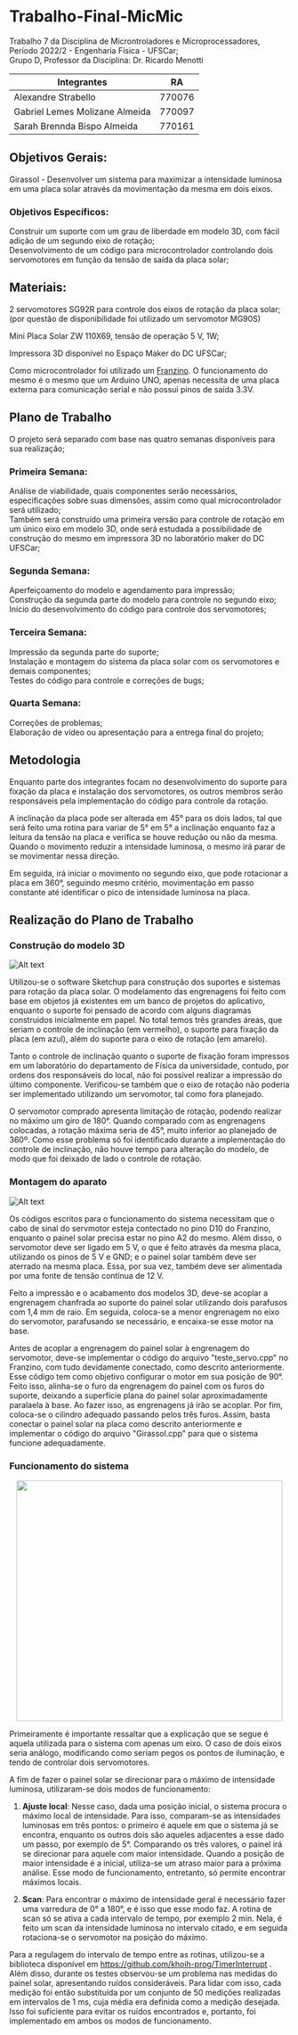 # Trabalho-Final-MicMic
Trabalho 7 da Disciplina de Microntroladores e Microprocessadores, Período 2022/2 - Engenharia Física - UFSCar;\
Grupo D, Professor da Disciplina: Dr. Ricardo Menotti

Integrantes|RA
------|:----:
Alexandre Strabello|770076
Gabriel Lemes Molizane Almeida|770097
Sarah Brennda Bispo Almeida|770161

## Objetivos Gerais:
Girassol - Desenvolver um sistema para maximizar a intensidade luminosa em uma placa solar através da movimentação da mesma em dois eixos. 

### Objetivos Específicos:
Construir um suporte com um grau de liberdade em modelo 3D, com fácil adição de um segundo eixo de rotação;\
Desenvolvimento de um código para microcontrolador controlando dois servomotores em função da tensão de saída da placa solar;
 
## Materiais:

2 servomotores SG92R para controle dos eixos de rotação da placa solar; (por questão de disponibilidade foi utilizado um servomotor MG90S)

Mini Placa Solar ZW 110X69, tensão de operação 5 V, 1W;

Impressora 3D disponível no Espaço Maker do DC UFSCar;

Como microcontrolador foi utilizado um [Franzino](https://embarcados.com.br/franzino-open-hardware-de-baixo-custo/). O funcionamento do mesmo é o mesmo que um Arduino UNO, apenas necessita de uma placa externa para comunicação serial e não possui pinos de saída 3.3V.

## Plano de Trabalho

O projeto será separado com base nas quatro semanas disponíveis para sua realização;

### Primeira Semana:
Análise de viabilidade, quais componentes serão necessários, especificações sobre suas dimensões, assim como qual microcontrolador será utilizado;\
Também será construído uma primeira versão para controle de rotação em um único eixo em modelo 3D, onde será estudada a possibilidade de construção do mesmo em impressora 3D no laboratório maker do DC UFSCar;

### Segunda Semana:
Aperfeiçoamento do modelo e agendamento para impressão; \
Construção da segunda parte do modelo para controle no segundo eixo;\
Início do desenvolvimento do código para controle dos servomotores;

### Terceira Semana:
Impressão da segunda parte do suporte;\
Instalação e montagem do sistema da placa solar com os servomotores e demais componentes;\
Testes do código para controle e correções de bugs;

### Quarta Semana:
Correções de problemas;\
Elaboração de vídeo ou apresentação para a entrega final do projeto;

## Metodologia

Enquanto parte dos integrantes focam no desenvolvimento do suporte para fixação da placa e instalação dos servomotores, os outros membros serão responsáveis pela implementação do código para controle da rotação.

A inclinação da placa pode ser alterada em 45° para os dois lados, tal que será feito uma rotina para variar de 5° em 5° a inclinação enquanto faz a leitura da tensão na placa e verifica se houve redução ou não da mesma. Quando o movimento reduzir a intensidade luminosa, o mesmo irá parar de se movimentar nessa direção.

Em seguida, irá iniciar o movimento no segundo eixo, que pode rotacionar a placa em 360°, seguindo mesmo critério, movimentação em passo constante até identificar o pico de intensidade luminosa na placa.

## Realização do Plano de Trabalho

### Construção do modelo 3D

![Alt text](https://github.com/alestrab/Trabalho-Final-MicMic/blob/main/Imagens/Materiais/modelinho.png)

Utilizou-se o software Sketchup para construção dos suportes e sistemas para rotação da placa solar. O modelamento das engrenagens foi feito com base em objetos já existentes em um banco de projetos do aplicativo, enquanto o suporte foi pensado de acordo com alguns diagramas construidos inicialmente em papel. No total temos três grandes áreas, que seriam o controle de inclinação (em vermelho), o suporte para fixação da placa (em azul), além do suporte para o eixo de rotação (em amarelo).

Tanto o controle de inclinação quanto o suporte de fixação foram impressos em um laboratório do departamento de Física da universidade, contudo, por ordens dos responsáveis do local, não foi possível realizar a impressão do último componente. Verificou-se também que o eixo de rotação não poderia ser implementado utilizando um servomotor, tal como fora planejado.

O servomotor comprado apresenta limitação de rotação, podendo realizar no máximo um giro de 180°. Quando comparado com as engrenagens colocadas, a rotação máxima seria de 45°, muito inferior ao planejado de 360º. Como esse problema só foi identificado durante a implementação do controle de inclinação, não houve tempo para alteração do modelo, de modo que foi deixado de lado o controle de rotação.


### Montagem do aparato

![Alt text](https://github.com/alestrab/Trabalho-Final-MicMic/blob/main/Imagens/Circuitos/circuito.png)

Os códigos escritos para o funcionamento do sistema necessitam que o cabo de sinal do servmotor esteja contectado no pino D10 do Franzino, enquanto o painel solar precisa estar no pino A2 do mesmo. Além disso, o servomotor deve ser ligado em 5 V, o que é feito através da mesma placa, utilizando os pinos de 5 V e GND; e o painel solar também deve ser aterrado na mesma placa. Essa, por sua vez, também deve ser alimentada por uma fonte de tensão contínua de 12 V.

Feito a impressão e o acabamento dos modelos 3D, deve-se acoplar a engrenagem chanfrada ao suporte do painel solar utilizando dois parafusos com 1,4 mm de raio. Em seguida, coloca-se a menor engrenagem no eixo do servomotor, parafusando se necessário, e encaixa-se esse motor na base.

Antes de acoplar a engrenagem do painel solar à engrenagem do servomotor, deve-se implementar o código do arquivo "teste_servo.cpp" no Franzino, com tudo devidamente conectado, como descrito anteriormente. Esse código tem como objetivo configurar o motor em sua posição de 90°. Feito isso, alinha-se o furo da engrenagem do painel com os furos do suporte, deixando a superfície plana do painel solar aproximadamente paralaela à base. Ao fazer isso, as engrenagens já irão se acoplar. Por fim, coloca-se o cilindro adequado passando pelos três furos. Assim, basta conectar o painel solar na placa como descrito anteriormente e implementar o código do arquivo "Girassol.cpp" para que o sistema funcione adequadamente.

### Funcionamento do sistema

<p align="center">
  <img width="478" height="432" src="https://github.com/alestrab/Trabalho-Final-MicMic/blob/main/Imagens/Funcionamento/modelo.gif">
</p>

Primeiramente é importante ressaltar que a explicação que se segue é aquela utilizada para o sistema com apenas um eixo. O caso de dois eixos seria análogo, modificando como seriam pegos os pontos de iluminação, e tendo de controlar dois servomotores. 

A fim de fazer o painel solar se direcionar para o máximo de intensidade luminosa, utilizaram-se dois modos de funcionamento:

1. **Ajuste local**:
Nesse caso, dada uma posição inicial, o sistema procura o máximo local de intensidade. Para isso, comparam-se as intensidades luminosas em três pontos: o primeiro é aquele em que o sistema já se encontra, enquanto os outros dois são aqueles adjacentes a esse dado um passo, por exemplo de 5°. Comparando os três valores, o painel irá se direcionar para aquele com maior intensidade. Quando a posição de maior intensidade é a inicial, utiliza-se um atraso maior para a próxima análise. Esse modo de funcionamento, entretanto, só permite encontrar máximos locais.

2. **Scan**:
Para encontrar o máximo de intensidade geral é necessário fazer uma varredura de 0° a 180°, e é isso que esse modo faz. A rotina de scan só se ativa a cada intervalo de tempo, por exemplo 2 min. Nela, é feito um scan da intensidade luminosa no intervalo citado, e em seguida rotaciona-se o servomotor na posição do máximo.

Para a regulagem do intervalo de tempo entre as rotinas, utilizou-se a biblioteca disponível em https://github.com/khoih-prog/TimerInterrupt . Além disso, durante os testes observou-se um problema nas medidas do painel solar, apresentando ruídos consideráveis. Para lidar com isso, cada medição foi então substituída por um conjunto de 50 medições realizadas em intervalos de 1 ms, cuja média era definida como a medição desejada. Isso foi suficiente para evitar os ruídos encontrados e, portanto, foi implementado em ambos os modos de funcionamento.
